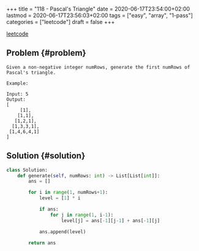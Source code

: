 +++
title = "118 - Pascal's Triangle"
date = 2020-06-17T23:54:00+02:00
lastmod = 2020-06-17T23:56:03+02:00
tags = ["easy", "array", "1-pass"]
categories = ["leetcode"]
draft = false
+++

[leetcode](https://leetcode.com/problems/pascals-triangle/)


## Problem {#problem}

```text
Given a non-negative integer numRows, generate the first numRows of Pascal's triangle.

Example:

Input: 5
Output:
[
     [1],
    [1,1],
   [1,2,1],
  [1,3,3,1],
 [1,4,6,4,1]
]
```


## Solution {#solution}

```python
class Solution:
    def generate(self, numRows: int) -> List[List[int]]:
        ans = []

        for i in range(1, numRows+1):
            level = [1] * i

            if ans:
                for j in range(1, i-1):
                    level[j] = ans[-1][j-1] + ans[-1][j]

            ans.append(level)

        return ans
```
